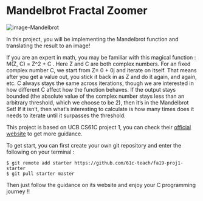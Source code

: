 # Mandelbrot Fractal Zoomer
![image-Mandelbrot](https://upload.wikimedia.org/wikipedia/commons/thumb/a/a4/Mandelbrot_sequence_new.gif/220px-Mandelbrot_sequence_new.gif)

In this project, you will be implementing the Mandelbrot function and translating the result to an image!

If you are an expert in math, you may be familiar with this magical function : M(Z, C) = Z^2 + C .  Here Z and C are both complex numbers. For an fixed complex number C, we start from Z= 0 + 0j and iterate on itself. That means after you get a value out, you stick it back in as Z and do it again, and again, etc. C always stays the same across iterations, though we are interested in how different C affect how the function behaves. If the output stays bounded (the absolute value of the complex number stays less than an arbitrary threshold, which we choose to be 2), then it’s in the Mandelbrot Set! If it isn’t, then what’s interesting to calculate is how many times does it needs to iterate until it surpasses the threshold.

This project is based on UCB CS61C project 1, you can check their [official website](https://cs61c.org/fa19/projects/proj1/) to get more guidance.

To get start, you can first create your own git repository and enter the following on your terminal :

```shell
$ git remote add starter https://github.com/61c-teach/fa19-proj1-starter
$ git pull starter master
```

Then just follow the guidance on its website and enjoy your C programming journey !!
